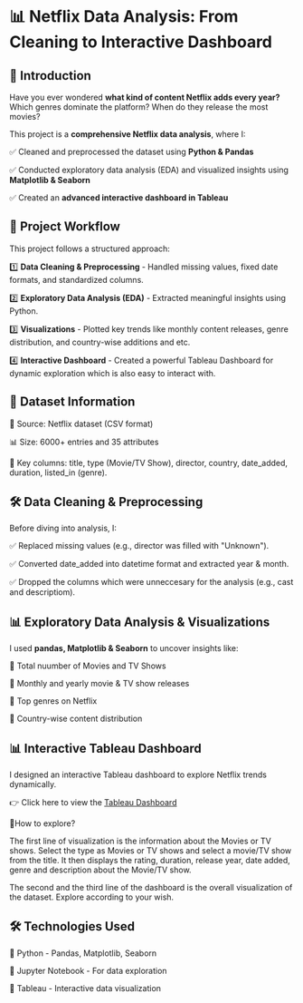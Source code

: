# 📊 Netflix Data Analysis: From Cleaning to Interactive Dashboard 

## 📖 Introduction

Have you ever wondered **what kind of content Netflix adds every year?** Which genres dominate the platform? When do they release the most movies?

This project is a **comprehensive Netflix data analysis**, where I:

✅ Cleaned and preprocessed the dataset using **Python & Pandas**

✅ Conducted exploratory data analysis (EDA) and visualized insights using **Matplotlib & Seaborn**

✅ Created an **advanced interactive dashboard in Tableau**

## 🔄 Project Workflow

This project follows a structured approach:

1️⃣ **Data Cleaning & Preprocessing** - Handled missing values, fixed date formats, and standardized columns.

2️⃣ **Exploratory Data Analysis (EDA)** - Extracted meaningful insights using Python.

3️⃣ **Visualizations** - Plotted key trends like monthly content releases, genre distribution, and country-wise additions and etc.

4️⃣ **Interactive Dashboard** - Created a powerful Tableau Dashboard for dynamic exploration which is also easy to interact with.

## 📂 Dataset Information

📄 Source: Netflix dataset (CSV format)

📊 Size: 6000+ entries and 35 attributes

🔑 Key columns: title, type (Movie/TV Show), director, country, date_added, duration, listed_in (genre).

## 🛠️ Data Cleaning & Preprocessing

Before diving into analysis, I:

✅ Replaced missing values (e.g., director was filled with "Unknown").

✅ Converted date_added into datetime format and extracted year & month.

✅ Dropped the columns which were unneccesary for the analysis (e.g., cast and descriptiom).

## 📊 Exploratory Data Analysis & Visualizations

I used **pandas, Matplotlib & Seaborn** to uncover insights like:

📌 Total nuumber of Movies and TV Shows

📌 Monthly and yearly movie & TV show releases

📌 Top genres on Netflix

📌 Country-wise content distribution

## 📊 Interactive Tableau Dashboard

I designed an interactive Tableau dashboard to explore Netflix trends dynamically.

👉 Click here to view the [Tableau Dashboard]([(https://public.tableau.com/app/profile/sweta.sonulkar/viz/NetflixDataVisualization_17407005282710/Netflix)])

📄How to explore? 

The first line of visualization is the information about the Movies or TV shows. Select the type as Movies or TV shows and select a movie/TV show from the title. It then displays the rating, duration, release year, date added, genre and description about the Movie/TV show.

The second and the third line of the dashboard is the overall visualization of the dataset. Explore according to your wish.

## 🛠️ Technologies Used

🔹 Python - Pandas, Matplotlib, Seaborn

🔹 Jupyter Notebook - For data exploration

🔹 Tableau - Interactive data visualization

